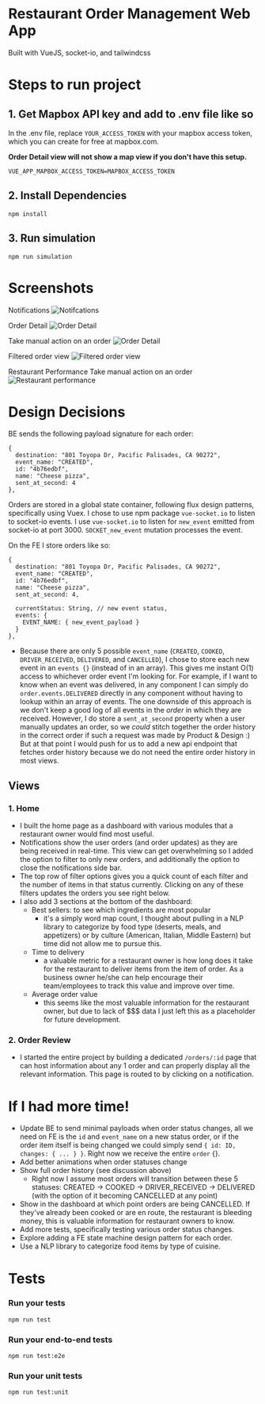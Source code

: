 # Restaurant Order Management Web App
Built with VueJS, socket-io, and tailwindcss



# Steps to run project
## 1. Get Mapbox API key and add to .env file like so
In the .env file, replace `YOUR_ACCESS_TOKEN` with your mapbox access token, which you can create for free at mapbox.com.

**Order Detail view will not show a map view if you don't have this setup.**
```
VUE_APP_MAPBOX_ACCESS_TOKEN=MAPBOX_ACCESS_TOKEN
```

## 2. Install Dependencies
```
npm install
```

## 3. Run simulation
```
npm run simulation
```



# Screenshots
Notifications
![Notifcations](/screenshots/Notifications.png?raw=true)

Order Detail
![Order Detail](/screenshots/OrderDetail.png?raw=true)

Take manual action on an order
![Order Detail](/screenshots/OrderDetail_DropDown.png?raw=true)

Filtered order view
![Filtered order view](/screenshots/FilteredOrders.png?raw=true)

Restaurant Performance
Take manual action on an order
![Restaurant performance](/screenshots/Performance_Data.png?raw=true)



# Design Decisions
BE sends the following payload signature for each order:
```
{
  destination: "801 Toyopa Dr, Pacific Palisades, CA 90272",
  event_name: "CREATED",
  id: "4b76edbf",
  name: "Cheese pizza",
  sent_at_second: 4
},
```

Orders are stored in a global state container, following flux design patterns, specifically using Vuex. I chose to use npm package `vue-socket.io` to listen to socket-io events. I use `vue-socket.io` to listen for `new_event` emitted from socket-io at port 3000. `SOCKET_new_event` mutation processes the event.

On the FE I store orders like so:
```
{
  destination: "801 Toyopa Dr, Pacific Palisades, CA 90272",
  event_name: "CREATED",
  id: "4b76edbf",
  name: "Cheese pizza",
  sent_at_second: 4,

  currentStatus: String, // new event status,
  events: {
    EVENT_NAME: { new_event_payload }
  }
},

```
- Because there are only 5 possible `event_name` (`CREATED`, `COOKED`, `DRIVER_RECEIVED`, `DELIVERED`, and `CANCELLED`), I chose to store each new event in an `events {}` (instead of in an array). This gives me instant O(1) access to whichever order event I'm looking for. For example, if I want to know when an event was delivered, in any component I can simply do `order.events.DELIVERED` directly in any component without having to lookup within an array of events. The one downside of this approach is we don't keep a good log of all events in the _order_ in which they are received. However, I do store a `sent_at_second` property when a user manually updates an order, so we *could* stitch together the order history in the correct order if such a request was made by Product & Design :) But at that point I would push for us to add a new api endpoint that fetches order history because we do not need the entire order history in most views.

## Views
### 1. Home
  - I built the home page as a dashboard with various modules that a restaurant owner would find most useful.
  - Notifications show the user orders (and order updates) as they are being received in real-time. This view can get overwhelming so I added the option to filter to only new orders, and additionally the option to close the notifications side bar.
  - The top row of filter options gives you a quick count of each filter and the number of items in that status currently. Clicking on any of these filters updates the orders you see right below.
  - I also add 3 sections at the bottom of the dashboard:
    - Best sellers: to see which ingredients are most popular
      - it's a simply word map count, I thought about pulling in a NLP library to categorize by food type (deserts, meals, and appetizers) or by culture (American, Italian, Middle Eastern) but time did not allow me to pursue this.
    - Time to delivery
      - a valuable metric for a restaurant owner is how long does it take for the restaurant to deliver items from the item of order. As a business owner he/she can help encourage their team/employees to track this value and improve over time.
    - Average order value
      - this seems like the most valuable information for the restaurant owner, but due to lack of $$$ data I just left this as a placeholder for future development.

### 2. Order Review
  - I started the entire project by building a dedicated `/orders/:id` page that can host information about any 1 order and can properly display all the relevant information. This page is routed to by clicking on a notification.


# If I had more time!
- Update BE to send minimal payloads when order status changes, all we need on FE is the `id` and `event_name` on a new status order, or if the order item itself is being changed we could simply send `{ id: ID, changes: { ... } }`. Right now we receive the entire `order` {}.
- Add better animations when order statuses change
- Show full order history (see discussion above)
  - Right now I assume most orders will transition between these 5 statuses: CREATED -> COOKED -> DRIVER_RECEIVED -> DELIVERED (with the option of it becoming CANCELLED at any point)
- Show in the dashboard at which point orders are being CANCELLED. If they've already been cooked or are en route, the restaurant is bleeding money, this is valuable information for restaurant owners to know.
- Add more tests, specifically testing various order status changes.
- Explore adding a FE state machine design pattern for each order.
- Use a NLP library to categorize food items by type of cuisine.



# Tests

### Run your tests
```
npm run test
```

### Run your end-to-end tests
```
npm run test:e2e
```

### Run your unit tests
```
npm run test:unit
```